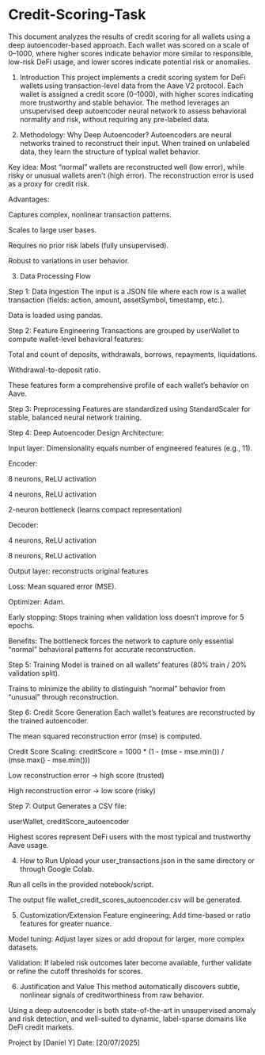 # Credit-Scoring-Task
This document analyzes the results of credit scoring for all wallets using a deep autoencoder-based approach. Each wallet was scored on a scale of 0–1000, where higher scores indicate behavior more similar to responsible, low-risk DeFi usage, and lower scores indicate potential risk or anomalies.


1. Introduction
This project implements a credit scoring system for DeFi wallets using transaction-level data from the Aave V2 protocol. Each wallet is assigned a credit score (0–1000), with higher scores indicating more trustworthy and stable behavior. The method leverages an unsupervised deep autoencoder neural network to assess behavioral normality and risk, without requiring any pre-labeled data.


2. Methodology: Why Deep Autoencoder?
Autoencoders are neural networks trained to reconstruct their input. When trained on unlabeled data, they learn the structure of typical wallet behavior.


Key idea: Most “normal” wallets are reconstructed well (low error), while risky or unusual wallets aren’t (high error). The reconstruction error is used as a proxy for credit risk.

Advantages:

Captures complex, nonlinear transaction patterns.

Scales to large user bases.

Requires no prior risk labels (fully unsupervised).

Robust to variations in user behavior.

3. Data Processing Flow
 
Step 1: Data Ingestion
The input is a JSON file where each row is a wallet transaction (fields: action, amount, assetSymbol, timestamp, etc.).

Data is loaded using pandas.

Step 2: Feature Engineering
Transactions are grouped by userWallet to compute wallet-level behavioral features:

Total and count of deposits, withdrawals, borrows, repayments, liquidations.

Withdrawal-to-deposit ratio.

These features form a comprehensive profile of each wallet’s behavior on Aave.

Step 3: Preprocessing
Features are standardized using StandardScaler for stable, balanced neural network training.

Step 4: Deep Autoencoder Design
Architecture:

Input layer: Dimensionality equals number of engineered features (e.g., 11).

Encoder:

8 neurons, ReLU activation

4 neurons, ReLU activation

2-neuron bottleneck (learns compact representation)

Decoder:

4 neurons, ReLU activation

8 neurons, ReLU activation

Output layer: reconstructs original features

Loss: Mean squared error (MSE).

Optimizer: Adam.

Early stopping: Stops training when validation loss doesn’t improve for 5 epochs.

Benefits: The bottleneck forces the network to capture only essential “normal” behavioral patterns for accurate reconstruction.

Step 5: Training
Model is trained on all wallets’ features (80% train / 20% validation split).

Trains to minimize the ability to distinguish “normal” behavior from “unusual” through reconstruction.

Step 6: Credit Score Generation
Each wallet’s features are reconstructed by the trained autoencoder.

The mean squared reconstruction error (mse) is computed.

Credit Score Scaling:
creditScore = 1000 * (1 - (mse - mse.min()) / (mse.max() - mse.min()))

Low reconstruction error → high score (trusted)

High reconstruction error → low score (risky)

Step 7: Output
Generates a CSV file:

userWallet, creditScore_autoencoder

Highest scores represent DeFi users with the most typical and trustworthy Aave usage.

4. How to Run
Upload your user_transactions.json in the same directory or through Google Colab.

Run all cells in the provided notebook/script.

The output file wallet_credit_scores_autoencoder.csv will be generated.

5. Customization/Extension
Feature engineering: Add time-based or ratio features for greater nuance.

Model tuning: Adjust layer sizes or add dropout for larger, more complex datasets.

Validation: If labeled risk outcomes later become available, further validate or refine the cutoff thresholds for scores.

6. Justification and Value
This method automatically discovers subtle, nonlinear signals of creditworthiness from raw behavior.

Using a deep autoencoder is both state-of-the-art in unsupervised anomaly and risk detection, and well-suited to dynamic, label-sparse domains like DeFi credit markets.

Project by [Daniel Y]
Date: [20/07/2025]
